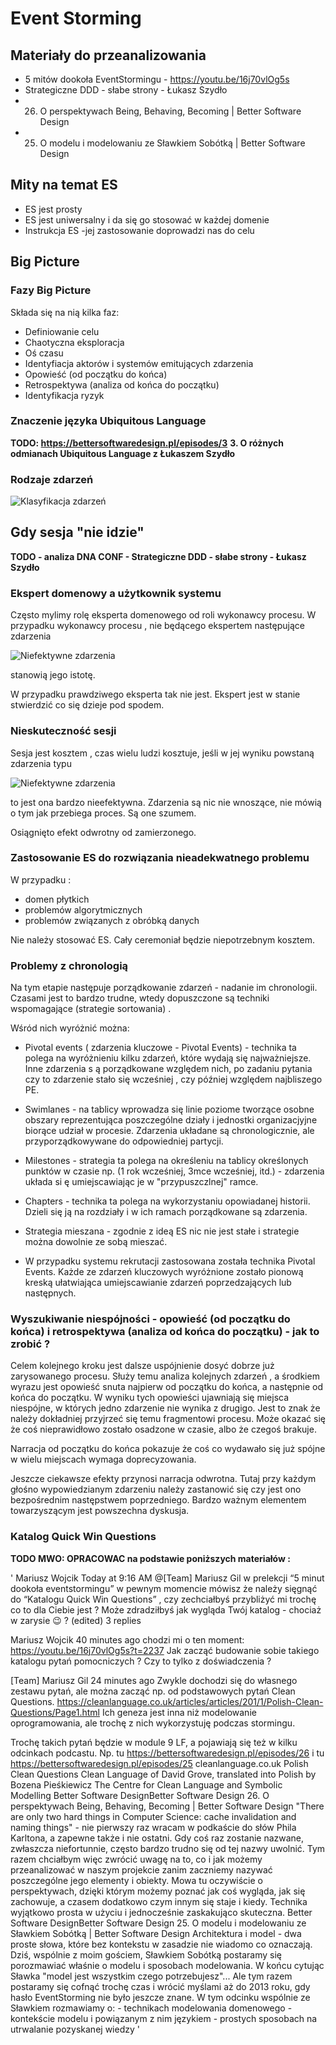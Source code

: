 # Event Storming

## Materiały do przeanalizowania 
- 5 mitów dookoła EventStormingu - https://youtu.be/16j70vlOg5s
- Strategiczne DDD - słabe strony - Łukasz Szydło 
- 26. O perspektywach Being, Behaving, Becoming | Better Software Design
- 25. O modelu i modelowaniu ze Sławkiem Sobótką | Better Software Design

## Mity na temat ES
- ES jest prosty
- ES jest uniwersalny i da się go stosować w każdej domenie
- Instrukcja ES -jej zastosowanie doprowadzi nas do celu 

## Big Picture
### Fazy Big Picture
Składa się na nią kilka faz:
- Definiowanie celu
- Chaotyczna eksploracja
- Oś czasu
- Identyfiacja aktorów i systemów emitujących zdarzenia
- Opowieść (od początku do końca)
- Retrospektywa (analiza od końca do początku)
- Identyfikacja ryzyk

### Znaczenie języka Ubiquitous Language
**TODO: https://bettersoftwaredesign.pl/episodes/3**
**3. O różnych odmianach Ubiquitous Language z Łukaszem Szydło**

### Rodzaje zdarzeń

![Klasyfikacja zdarzeń](img/klasyfikacja_zdarzen.png)


## Gdy sesja "nie idzie"

**TODO - analiza DNA CONF - Strategiczne DDD - słabe strony - Łukasz Szydło**

### Ekspert domenowy a użytkownik systemu

Często mylimy rolę eksperta domenowego od roli wykonawcy procesu.
W przypadku wykonawcy procesu , nie będącego ekspertem następujące zdarzenia

![Niefektywne zdarzenia](img/nieefektywne-zdarzenia.png)

stanowią jego istotę. 

W przypadku prawdziwego eksperta tak nie jest. Ekspert jest w stanie stwierdzić co się dzieje pod spodem.

### Nieskuteczność sesji

Sesja jest kosztem , czas wielu ludzi kosztuje, jeśli w jej wyniku powstaną zdarzenia typu

![Niefektywne zdarzenia](img/nieefektywne-zdarzenia.png)

to jest ona bardzo nieefektywna. Zdarzenia są nic nie wnoszące, nie mówią o tym jak przebiega proces.
Są one szumem.

Osiągnięto efekt odwrotny od zamierzonego. 

### Zastosowanie ES do rozwiązania nieadekwatnego problemu

W przypadku :
- domen płytkich
- problemów algorytmicznych
- problemów związanych z obróbką danych

Nie należy stosować ES. Cały ceremoniał będzie niepotrzebnym kosztem. 

### Problemy z chronologią

Na tym etapie następuje porządkowanie zdarzeń - nadanie im chronologii. Czasami jest to bardzo trudne, wtedy dopuszczone są techniki wspomagające (strategie sortowania) .

Wśród nich wyróżnić można:

- Pivotal events ( zdarzenia kluczowe - Pivotal Events) - technika ta polega na wyróżnieniu kilku zdarzeń, które 
wydają się najważniejsze. Inne zdarzenia s ą porządkowane względem nich, po zadaniu pytania czy to zdarzenie stało się wcześniej , czy później względem najbliszego PE.

- Swimlanes - na tablicy wprowadza się linie poziome tworzące osobne obszary reprezentująca poszczególne działy i 
jednostki organizacjyjne biorące udział w procesie. Zdarzenia układane są chronologicznie, ale przyporządkowywane do odpowiedniej partycji.

- Milestones - strategia ta polega na określeniu na tablicy określonych punktów w czasie np. (1 rok wcześniej, 3mce 
wcześniej, itd.) - zdarzenia układa si ę umiejscawiając je w "przypuszczlnej" ramce.

- Chapters - technika ta polega na wykorzystaniu opowiadanej historii. Dzieli się ją na rozdziały i w ich ramach porządkowane są zdarzenia.

- Strategia mieszana - zgodnie z ideą ES nic nie jest stałe i strategie można dowolnie ze sobą mieszać.

- W przypadku systemu rekrutacji zastosowana została technika Pivotal Events. Każde ze zdarzeń kluczowych wyróżnione 
zostało pionową kreską ułatwiająca umiejscawianie zdarzeń poprzedzających lub następnych.


### Wyszukiwanie niespójności - opowieść (od początku do końca) i retrospektywa (analiza od końca do początku) - jak to zrobić ?

Celem kolejnego kroku jest dalsze uspójnienie dosyć dobrze już zarysowanego procesu. Służy temu analiza kolejnych zdarzeń , a środkiem wyrazu jest opowieść snuta najpierw od początku do końca, a następnie od końca do początku. W wyniku tych opowieści ujawniają się miejsca niespójne, w których jedno zdarzenie nie wynika z drugigo. Jest to znak że należy dokładniej przyjrzeć się temu fragmentowi procesu. Może okazać się że coś nieprawidłowo zostało osadzone w czasie, albo że czegoś brakuje.

Narracja od początku do końca pokazuje że coś co wydawało się już spójne w wielu miejscach wymaga doprecyzowania. 

Jeszcze ciekawsze efekty przynosi narracja odwrotna. Tutaj przy każdym głośno wypowiedzianym zdarzeniu należy zastanowić się czy jest ono bezpośrednim następstwem poprzedniego.
Bardzo ważnym elementem towarzyszącym jest powszechna dyskusja.


### Katalog Quick Win Questions

**TODO MWO: OPRACOWAC na podstawie poniższych materiałów :**  

' Mariusz Wojcik Today at 9:16 AM
@[Team] Mariusz Gil w prelekcji “5 minut dookoła eventstormingu” w pewnym momencie mówisz że należy sięgnąć do “Katalogu Quick Win Questions” , czy zechciałbyś przybliżyć mi trochę co to dla Ciebie jest ? Może zdradziłbyś jak wygląda Twój katalog - chociaż w zarysie :wink: ? (edited)
3 replies

Mariusz Wojcik  40 minutes ago
chodzi mi o ten moment: https://youtu.be/16j70vlOg5s?t=2237
Jak zacząć budowanie sobie takiego katalogu pytań pomocniczych ? Czy to tylko z doświadczenia ?

[Team] Mariusz Gil  24 minutes ago
Zwykle dochodzi się do własnego zestawu pytań, ale można zacząć np. od podstawowych pytań Clean Questions. 
https://cleanlanguage.co.uk/articles/articles/201/1/Polish-Clean-Questions/Page1.html 
Ich geneza jest inna niż modelowanie oprogramowania, ale trochę z nich wykorzystuję podczas stormingu.

Trochę takich pytań będzie w module 9 LF, a pojawiają się też w kilku odcinkach podcastu. Np. tu https://bettersoftwaredesign.pl/episodes/26 i tu https://bettersoftwaredesign.pl/episodes/25
cleanlanguage.co.uk
Polish Clean Questions
Clean Language of David Grove, translated into Polish by Bozena Pie&#347;kiewicz The Centre for Clean Language and Symbolic Modelling
Better Software DesignBetter Software Design
26. O perspektywach Being, Behaving, Becoming | Better Software Design
    "There are only two hard things in Computer Science: cache invalidation and naming things" - nie pierwszy raz wracam w podkaście do słów Phila Karltona, a zapewne także i nie ostatni. Gdy coś raz zostanie nazwane, zwłaszcza niefortunnie, często bardzo trudno się od tej nazwy uwolnić. Tym razem chciałbym więc zwrócić uwagę na to, co i jak możemy przeanalizować w naszym projekcie zanim zaczniemy nazywać poszczególne jego elementy i obiekty. Mowa tu oczywiście o perspektywach, dzięki którym możemy poznać jak coś wygląda, jak się zachowuje, a czasem dodatkowo czym innym się staje i kiedy. Technika wyjątkowo prosta w użyciu i jednocześnie zaskakująco skuteczna.
    Better Software DesignBetter Software Design
25. O modelu i modelowaniu ze Sławkiem Sobótką | Better Software Design
    Architektura i model - dwa proste słowa, które bez kontekstu w zasadzie nie wiadomo co oznaczają. Dziś, wspólnie z moim gościem, Sławkiem Sobótką postaramy się porozmawiać właśnie o modelu i sposobach modelowania. W końcu cytując Sławka "model jest wszystkim czego potrzebujesz"... Ale tym razem postaramy się cofnąć trochę czas i wrócić myślami aż do 2013 roku, gdy hasło EventStorming nie było jeszcze znane. W tym odcinku wspólnie ze Sławkiem rozmawiamy o: - technikach modelowania domenowego - kontekście modelu i powiązanym z nim językiem - prostych sposobach na utrwalanie pozyskanej wiedzy
    '
